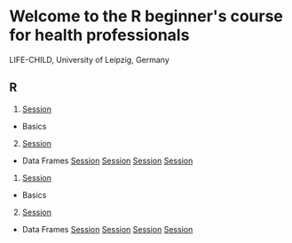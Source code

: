 # Welcome to the R beginner's course for health professionals
LIFE-CHILD, University of Leipzig, Germany

## R

1. [Session](https://github.com/TPeschel/R-Course/blob/master/sessions/session4/slides/html/talk.html)
  - Basics
2. [Session](https://TPeschel.github.io/sessions/session4/slides/html/talk.html)
  - Data Frames
[Session](https://TPeschel.github.io/sessions/session4/slides/html/index.html)
[Session](./sessions/session4/slides/html/index.html)
[Session](sessions/session4/slides/html/talk.html)
[Session](https://github.com/TPeschel/blob/master/sessions/session4/slides/html/talk.html)

1. [Session](https://github.com/TPeschel/R-Course/blob/master/sessions/session4/slides/html/)
  - Basics
2. [Session](https://TPeschel.github.io/sessions/session4/slides/html/)
  - Data Frames
[Session](https://TPeschel.github.io/sessions/session4/slides/html/)
[Session](./sessions/session4/slides/html/)
[Session](sessions/session4/slides/html/)
[Session](https://github.com/TPeschel/blob/master/sessions/session4/slides/html/)
